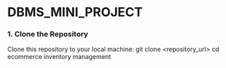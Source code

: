 # DBMS_MINI_PROJECT
### 1. Clone the Repository
Clone this repository to your local machine:
git clone <repository_url>
cd ecommerce inventory management
